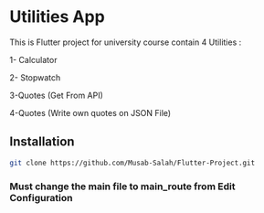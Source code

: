 # Utilities App

This is Flutter project for university course contain 4 Utilities :

1- Calculator 

2- Stopwatch

3-Quotes (Get From API) 

4-Quotes (Write own quotes on JSON File)

## Installation



```bash
git clone https://github.com/Musab-Salah/Flutter-Project.git
```

### Must change the main file to main_route from Edit Configuration 